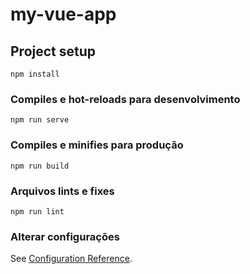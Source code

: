 # my-vue-app

## Project setup
```
npm install
```

### Compiles e hot-reloads para desenvolvimento
```
npm run serve
```

### Compiles e minifies para produção
```
npm run build
```

### Arquivos lints e fixes
```
npm run lint
```

### Alterar configurações
See [Configuration Reference](https://cli.vuejs.org/config/).
